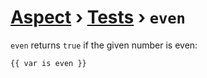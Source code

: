 [Aspect](./../../readme.md) › [Tests](./../tests.md) › `even`
===========

<!-- {% raw %} -->

`even` returns `true` if the given number is even:

```twig
{{ var is even }}
```

<!-- {% endraw %} -->